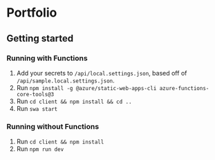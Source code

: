 # Portfolio

## Getting started

### Running with Functions

1. Add your secrets to `/api/local.settings.json`, based off of `/api/sample.local.settings.json`.
2. Run `npm install -g @azure/static-web-apps-cli azure-functions-core-tools@3  `
3. Run `cd client && npm install && cd ..`
4. Run `swa start`

### Running without Functions

1. Run `cd client && npm install`
2. Run `npm run dev`
